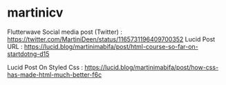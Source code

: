 # martinicv
Flutterwave Social media post (Twitter) : https://twitter.com/MartiniDeen/status/1165731196409700352
Lucid Post URL : https://lucid.blog/martinimabifa/post/html-course-so-far-on-startdotng-d15


Lucid Post On Styled Css : https://lucid.blog/martinimabifa/post/how-css-has-made-html-much-better-f6c

